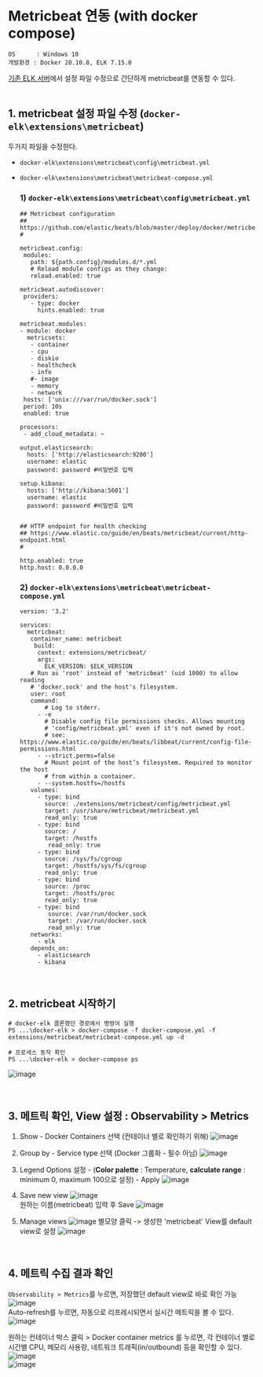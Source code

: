 # Metricbeat 연동 (with docker compose)
```
OS      : Windows 10
개발환경 : Docker 20.10.8, ELK 7.15.0
```  

[기존 ELK 서버](https://github.com/K-Shield-Jr/EDR/blob/main/%EC%A0%95%EB%A6%AC/1.%20%ED%99%98%EA%B2%BD%EA%B5%AC%EC%B6%95/2\)%20ELK%20%EC%84%9C%EB%B2%84.md)에서 설정 파일 수정으로 간단하게 metricbeat를 연동할 수 있다.  
<br>

## 1. metricbeat 설정 파일 수정 (`docker-elk\extensions\metricbeat`)
두가지 파일을 수정한다.
- `docker-elk\extensions\metricbeat\config\metricbeat.yml`
- `docker-elk\extensions\metricbeat\metricbeat-compose.yml`   
  
  ### 1) `docker-elk\extensions\metricbeat\config\metricbeat.yml`
  ```
  ## Metricbeat configuration
  ## https://github.com/elastic/beats/blob/master/deploy/docker/metricbeat.docker.yml
  #

  metricbeat.config:
   modules:
     path: ${path.config}/modules.d/*.yml
     # Reload module configs as they change:
     reload.enabled: true
  
  metricbeat.autodiscover:
   providers:
     - type: docker
       hints.enabled: true
  
  metricbeat.modules:
  - module: docker
    metricsets:
     - container
     - cpu
     - diskio
     - healthcheck
     - info
     #- image
     - memory
     - network
   hosts: ['unix:///var/run/docker.sock']
   period: 10s
   enabled: true
  
  processors:
   - add_cloud_metadata: ~
  
  output.elasticsearch:
    hosts: ['http://elasticsearch:9200']
    username: elastic
    password: password #비밀번호 입력
  
  setup.kibana:
    hosts: ['http://kibana:5601']
    username: elastic
    password: password #비밀번호 입력
  
  
  ## HTTP endpoint for health checking
  ## https://www.elastic.co/guide/en/beats/metricbeat/current/http-endpoint.html
  #
  
  http.enabled: true
  http.host: 0.0.0.0
  
  ```

  ### 2) `docker-elk\extensions\metricbeat\metricbeat-compose.yml`
  ```
  version: '3.2'

  services:
    metricbeat:
     container_name: metricbeat
      build:
       context: extensions/metricbeat/
       args:
         ELK_VERSION: $ELK_VERSION
     # Run as 'root' instead of 'metricbeat' (uid 1000) to allow reading
     # 'docker.sock' and the host's filesystem.
     user: root
     command:
         # Log to stderr.
       - -e
         # Disable config file permissions checks. Allows mounting
         # 'config/metricbeat.yml' even if it's not owned by root.
         # see: https://www.elastic.co/guide/en/beats/libbeat/current/config-file-permissions.html
       - --strict.perms=false
         # Mount point of the host’s filesystem. Required to monitor the host
         # from within a container.
       - --system.hostfs=/hostfs
     volumes:
       - type: bind
         source: ./extensions/metricbeat/config/metricbeat.yml
         target: /usr/share/metricbeat/metricbeat.yml
         read_only: true
       - type: bind
         source: /
         target: /hostfs
          read_only: true
       - type: bind
         source: /sys/fs/cgroup
         target: /hostfs/sys/fs/cgroup
         read_only: true
       - type: bind
         source: /proc
         target: /hostfs/proc
         read_only: true
       - type: bind
          source: /var/run/docker.sock
          target: /var/run/docker.sock
          read_only: true
     networks:
       - elk
     depends_on:
       - elasticsearch
       - kibana
  ```

<br>  

## 2. metricbeat 시작하기
  ```
  # docker-elk 클론했던 경로에서 명령어 실행
  PS ...\docker-elk > docker-compose -f docker-compose.yml -f extensions/metricbeat/metricbeat-compose.yml up -d
  
  # 프로세스 동작 확인
  PS ...\docker-elk > docker-compose ps
  ```
  ![image](https://user-images.githubusercontent.com/90135804/140255909-b68ebabf-f4a9-494d-9b26-e1f20f836b3a.png)

<br>  

## 3. 메트릭 확인, View 설정 : Observability > Metrics
1. Show - Docker Containers 선택 (컨테이너 별로 확인하기 위해)
![image](https://user-images.githubusercontent.com/90135804/140251818-482f758f-62c5-464b-9cd9-50e73a2b2514.png)  

2. Group by - Service type 선택 (Docker 그룹화 - 필수 아님)
![image](https://user-images.githubusercontent.com/90135804/140252025-81a40d8a-fe36-4325-a78b-45e380b6b232.png)  

3. Legend Options 설정 - (**Color palette** : Temperature, **calculate range** : minimum 0, maximum 100으로 설정) - Apply
![image](https://user-images.githubusercontent.com/90135804/140258108-2628b19b-2735-4a1c-8f79-3132c5e72e3f.png)

4. Save new view
![image](https://user-images.githubusercontent.com/90135804/140252356-a95a210d-08d2-4a66-ada1-2c84739bfb3e.png)  
  원하는 이름(metricbeat) 입력 후 Save
    ![image](https://user-images.githubusercontent.com/90135804/140252488-3170816d-5265-434a-8e49-63fd60fb6714.png)  

5. Manage views
![image](https://user-images.githubusercontent.com/90135804/140252692-678cc338-0af8-4780-b8b3-38d5b69ce463.png)
  별모양 클릭 -> 생성한 'metricbeat' View를 default view로 설정
    ![image](https://user-images.githubusercontent.com/90135804/140252830-68bdf98c-b600-451c-827c-601e176e99f2.png)

<br>  

## 4. 메트릭 수집 결과 확인
`Observability > Metrics`를 누르면, 저장했던 default view로 바로 확인 가능  
  ![image](https://user-images.githubusercontent.com/90135804/140258542-7d3ac530-2a79-4a7b-bc9e-e48a13f4ffc5.png)  
Auto-refresh를 누르면, 자동으로 리프레시되면서 실시간 메트릭을 볼 수 있다.  
  ![image](https://user-images.githubusercontent.com/90135804/140258623-1a2d66f6-998a-4bb0-8b3b-eaad8465f8ed.png)  

원하는 컨테이너 박스 클릭 > Docker container metrics 를 누르면, 각 컨테이너 별로 시간별 CPU, 메모리 사용량, 네트워크 트래픽(in/outbound) 등을 확인할 수 있다.  
  ![image](https://user-images.githubusercontent.com/90135804/140258688-4e2d74bc-d298-426e-a268-72e70e60b33a.png)  
  ![image](https://user-images.githubusercontent.com/90135804/140258734-f1153248-0218-4a95-89cb-136715726543.png)

